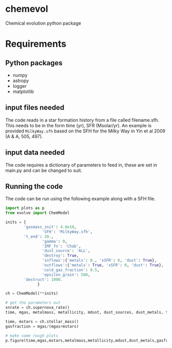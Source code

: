 # chemevol
Chemical evolution python package

# Requirements

## Python packages
- numpy
- astropy
- logger
- matplotlib

## input files needed
The code reads in a star formation history from a file called filename.sfh.  This needs to be in the form time (yr), SFR (Msolar/yr).    An example is provided `MilkyWay.sfh` based on the SFH for the Milky Way in Yin et al 2009 (A & A, 505, 497).

## input data needed
The code requires a dictionary of parameters to feed in, these are set in main.py and can be changed to suit.

## Running the code
The code can be run using the following example along with a SFH file.  

```python
import plots as p
from evolve import ChemModel

inits = {
        'gasmass_init': 4.8e10,
				'SFH': 'MilkyWay.sfh',
        't_end': 20.,
				'gamma': 0,
				'IMF_fn': 'Chab',
				'dust_source': 'ALL',
				'destroy': True,
				'inflows':{'metals': 0., 'xSFR': 0, 'dust': True},
				'outflows':{'metals': True, 'xSFR': 0, 'dust': True},
				'cold_gas_fraction': 0.5,
				'epsilon_grain': 500,
        'destruct': 1000.
              }

ch = ChemModel(**inits)

# get the parameters out
snrate = ch.supernova_rate()
time, mgas, metalmass, metallicity, mdust, dust_sources, dust_metals, timescales = ch.gas_metal_dust_mass(snrate)

time, mstars = ch.stellar_mass()
gasfraction = mgas/(mgas+mstars)

# make some rough plots
p.figure(time,mgas,mstars,metalmass,metallicity,mdust,dust_metals,gasfraction,dust_sources,timescales)

```
